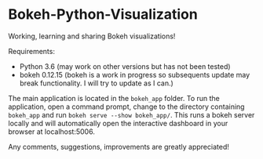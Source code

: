 # Bokeh-Python-Visualization

Working, learning and sharing Bokeh visualizations! 

Requirements:
* Python 3.6 (may work on other versions but has not been tested)
* bokeh 0.12.15 (bokeh is a work in progress so subsequents update may break functionality. I will try to update as I can.)

The main application is located in the `bokeh_app` folder. To run the application,
open a command prompt, change to the directory containing `bokeh_app` and run
`bokeh serve --show bokeh_app/`. This runs a bokeh server locally
and will automatically open the interactive dashboard in your browser at localhost:5006. 

Any comments, suggestions, improvements are greatly appreciated!
